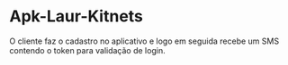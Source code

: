 # Apk-Laur-Kitnets
O cliente faz o cadastro no aplicativo e logo em seguida recebe um SMS contendo o token para validação de login.

